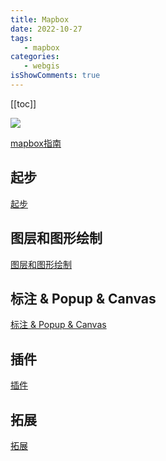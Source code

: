 ```yaml
---
title: Mapbox
date: 2022-10-27
tags:
   - mapbox
categories:
   - webgis
isShowComments: true
---
```


<Boxx/>


<!-- more -->

[[toc]]


![](/img/webgis/mapbox大纲.JPG)

[mapbox指南](https://docs.mapbox.com/mapbox-gl-js/api/)

## 起步

   [起步](https://www.yuque.com/xzd-gis03/iwiz14/upbw7e)

## 图层和图形绘制

   [图层和图形绘制](https://www.yuque.com/xzd-gis03/iwiz14/inqit3)

## 标注 & Popup & Canvas

   [标注 & Popup & Canvas](https://www.yuque.com/xzd-gis03/iwiz14/pb021w5hubgo1ipt)

## 插件

   [插件](https://www.yuque.com/xzd-gis03/iwiz14/cg09i8ke3fn26ymv)

## 拓展

   [拓展](https://www.yuque.com/xzd-gis03/iwiz14/ntlkyv4ow7gxqdkh)



<Reward/>